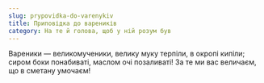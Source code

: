```yaml
---
slug: prypovidka-do-varenykiv
title: Приповідка до вареників
category: На те й голова, щоб у ній розум був
---
```

Вареники — великомученики, велику муку терпіли, в окропі кипіли; сиром боки понабиваті, маслом очі позаливаті! За те ми вас величаєм, що в сметану умочаєм!

